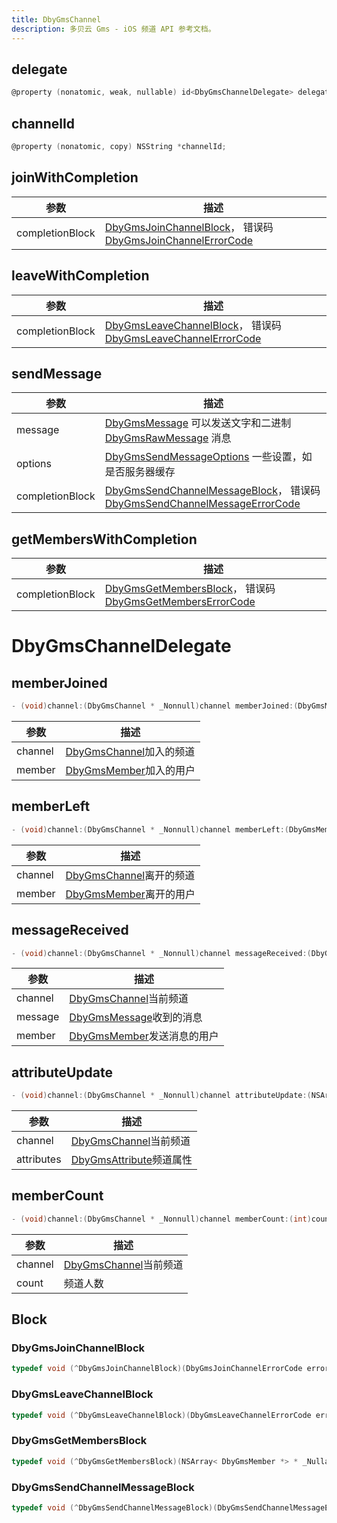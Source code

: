 ```yaml
---
title: DbyGmsChannel
description: 多贝云 Gms - iOS 频道 API 参考文档。
---
```


## delegate
```objectivec
@property (nonatomic, weak, nullable) id<DbyGmsChannelDelegate> delegate;
```
## channelId
```objectivec
@property (nonatomic, copy) NSString *channelId;
```

## joinWithCompletion
|  参数   | 描述  |
|  ----  | ----  |
| completionBlock  | [DbyGmsJoinChannelBlock](#dbygmsjoinchannelblock)， 错误码[DbyGmsJoinChannelErrorCode](./DbyGmsEnum.md/#dbygmsjoinchannelerrorcode) |

## leaveWithCompletion
|  参数   | 描述  |
|  ----  | ----  |
| completionBlock  | [DbyGmsLeaveChannelBlock](#dbygmsleavechannelblock)， 错误码[DbyGmsLeaveChannelErrorCode](./DbyGmsEnum.md/#dbygmsleavechannelerrorcode) |

## sendMessage
|  参数   | 描述  |
|  ----  | ----  |
| message  | [DbyGmsMessage](./DbyGmsModel.md/#dbygmsmessage) 可以发送文字和二进制 [DbyGmsRawMessage](./DbyGmsModel.md/#dbygmsrawmessage) 消息 |
| options  | [DbyGmsSendMessageOptions](./DbyGmsModel.md/#dbygmssendmessageoptions) 一些设置，如是否服务器缓存 |
| completionBlock  | [DbyGmsSendChannelMessageBlock](#dbygmssendchannelmessageblock)， 错误码[DbyGmsSendChannelMessageErrorCode](./DbyGmsEnum.md/#dbygmsgetmemberserrorcode) |

## getMembersWithCompletion
|  参数   | 描述  |
|  ----  | ----  |
| completionBlock  | [DbyGmsGetMembersBlock](#dbygmsgetmembersblock)， 错误码[DbyGmsGetMembersErrorCode](./DbyGmsEnum.md/#dbygmsgetmemberserrorcode) |

# DbyGmsChannelDelegate

## memberJoined
```objectivec
- (void)channel:(DbyGmsChannel * _Nonnull)channel memberJoined:(DbyGmsMember * _Nonnull)member;
```
|  参数   | 描述  |
|  ----  | ----  |
| channel  | [DbyGmsChannel](#)加入的频道 |
| member  | [DbyGmsMember](./DbyGmsModel.md/#dbygmsmember)加入的用户 |

## memberLeft
```objectivec
- (void)channel:(DbyGmsChannel * _Nonnull)channel memberLeft:(DbyGmsMember * _Nonnull)member;
```
|  参数   | 描述  |
|  ----  | ----  |
| channel  | [DbyGmsChannel](#)离开的频道 |
| member  | [DbyGmsMember](./DbyGmsModel.md/#dbygmsmember)离开的用户 |

## messageReceived
```objectivec
- (void)channel:(DbyGmsChannel * _Nonnull)channel messageReceived:(DbyGmsMessage * _Nonnull)message fromMember:(DbyGmsMember * _Nonnull)member;
```
|  参数   | 描述  |
|  ----  | ----  |
| channel  | [DbyGmsChannel](#)当前频道 |
| message  | [DbyGmsMessage](./DbyGmsModel.md/#dbygmsmessage)收到的消息 |
| member  | [DbyGmsMember](./DbyGmsModel.md/#dbygmsmember)发送消息的用户 |

## attributeUpdate
```objectivec
- (void)channel:(DbyGmsChannel * _Nonnull)channel attributeUpdate:(NSArray< DbyGmsAttribute *> * _Nonnull)attributes;
```
|  参数   | 描述  |
|  ----  | ----  |
| channel  | [DbyGmsChannel](#)当前频道 |
| attributes  | [DbyGmsAttribute](./DbyGmsModel.md/#dbygmsattribute)频道属性 |

## memberCount
```objectivec
- (void)channel:(DbyGmsChannel * _Nonnull)channel memberCount:(int)count;
```
|  参数   | 描述  |
|  ----  | ----  |
| channel  | [DbyGmsChannel](#)当前频道 |
| count  | 频道人数 |


## Block
### DbyGmsJoinChannelBlock
```objectivec
typedef void (^DbyGmsJoinChannelBlock)(DbyGmsJoinChannelErrorCode errorCode);
```
### DbyGmsLeaveChannelBlock
```objectivec
typedef void (^DbyGmsLeaveChannelBlock)(DbyGmsLeaveChannelErrorCode errorCode);
```
### DbyGmsGetMembersBlock
```objectivec
typedef void (^DbyGmsGetMembersBlock)(NSArray< DbyGmsMember *> * _Nullable members, DbyGmsGetMembersErrorCode errorCode);
```
### DbyGmsSendChannelMessageBlock
```objectivec
typedef void (^DbyGmsSendChannelMessageBlock)(DbyGmsSendChannelMessageErrorCode errorCode);
```
